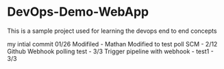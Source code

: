 # DevOps-Demo-WebApp
This is a sample project used for learning the devops end to end concepts

my intial commit 01/26
Modifiled - Mathan
Modified to test poll SCM - 2/12
Github Webhook polling test - 3/3
Trigger pipeline with webhook - test1 - 3/3
